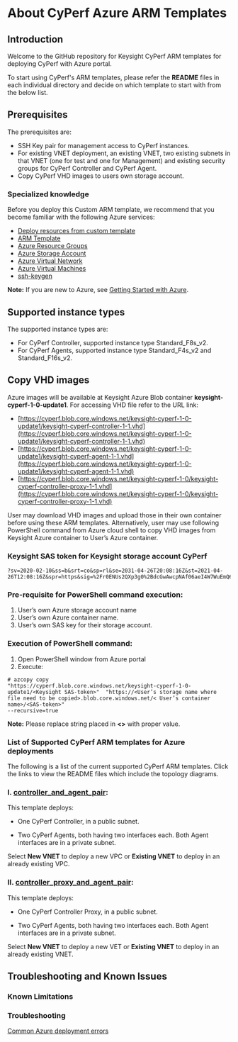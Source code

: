 # About CyPerf Azure ARM Templates
## Introduction
Welcome to the GitHub repository for Keysight CyPerf ARM templates for deploying CyPerf with Azure portal.

To start using CyPerf's ARM templates, please refer the **README** files in each individual directory and decide on which template to start with from the below list. 

## Prerequisites
The prerequisites are:
- SSH Key pair for management access to CyPerf instances.
- For existing VNET deployment, an existing VNET, two existing subnets in that VNET (one for test and one for Management) and existing security groups for CyPerf Controller and CyPerf Agent.
- Copy CyPerf VHD images to users own storage account. 

### Specialized knowledge
Before you deploy this Custom ARM template, we recommend that you become familiar with the following Azure services:
- [Deploy resources from custom template](https://docs.microsoft.com/en-us/azure/azure-resource-manager/templates/deploy-portal#deploy-resources-from-custom-template)
- [ARM Template](https://docs.microsoft.com/en-us/azure/azure-resource-manager/templates/overview)
- [Azure Resource Groups](https://docs.microsoft.com/en-us/azure/azure-resource-manager/management/manage-resource-groups-portal)
- [Azure Storage Account](https://docs.microsoft.com/en-us/azure/storage/common/storage-account-overview)
- [Azure Virtual Network](https://docs.microsoft.com/en-us/azure/virtual-network/virtual-networks-overview)
- [Azure Virtual Machines](https://docs.microsoft.com/en-us/azure/virtual-machines/linux/quick-create-portal)
- [ssh-keygen](https://www.ssh.com/academy/ssh/keygen)

**Note:** If you are new to Azure, see [Getting Started with Azure](https://azure.microsoft.com/en-in/get-started/).

## Supported instance types 
The supported instance types are:
- For CyPerf Controller, supported instance type Standard_F8s_v2.
- For CyPerf Agents, supported instance type Standard_F4s_v2 and Standard_F16s_v2.


## Copy VHD images 
Azure images will be available at Keysight Azure Blob container **keysight-cyperf-1-0-update1**.
For accessing VHD file refer to the URL link:

 - [https://cyperf.blob.core.windows.net/keysight-cyperf-1-0-update1/keysight-cyperf-controller-1-1.vhd](https://cyperf.blob.core.windows.net/keysight-cyperf-1-0-update1/keysight-cyperf-controller-1-1.vhd)
 - [https://cyperf.blob.core.windows.net/keysight-cyperf-1-0-update1/keysight-cyperf-agent-1-1.vhd](https://cyperf.blob.core.windows.net/keysight-cyperf-1-0-update1/keysight-cyperf-agent-1-1.vhd)
 - [https://cyperf.blob.core.windows.net/keysight-cyperf-1-0/keysight-cyperf-controller-proxy-1-1.vhd](https://cyperf.blob.core.windows.net/keysight-cyperf-1-0/keysight-cyperf-controller-proxy-1-1.vhd)

User may download VHD images and upload those in their own container before using these ARM templates.
Alternatively, user may use following PowerShell command from Azure cloud shell to copy VHD images from Keysight Azure container to User’s Azure container.

### Keysight SAS token for Keysight storage account CyPerf
```
?sv=2020-02-10&ss=b&srt=co&sp=rl&se=2031-04-26T20:08:16Z&st=2021-04-26T12:08:16Z&spr=https&sig=%2Fr0ENUs2QXp3g0%2BdcGwAwcpNAf06aeI4W7WuEmQ6xP8%3D

```

### Pre-requisite for PowerShell command execution:
1.	User’s own Azure storage account name
2.	User’s own Azure container name.
3.	User’s own SAS key for their storage account.

### Execution of PowerShell command:
1.	Open PowerShell window from Azure portal 
2.	Execute:

```
# azcopy copy
"https://cyperf.blob.core.windows.net/keysight-cyperf-1-0-update1/<Keysight SAS-token>"  "https://<User’s storage name where file need to be copied>.blob.core.windows.net/< User’s container name>/<SAS-token>" 
--recursive=true

```

**Note:** Please replace string placed in **<>** with proper value.

### List of Supported CyPerf ARM templates for Azure deployments 

The following is a list of the current supported CyPerf ARM templates. Click the links to view the README files which include the topology diagrams. 

### I. [controller_and_agent_pair](controller_and_agent_pair): 
 

This template deploys: 


- One CyPerf Controller, in a public subnet. 

- Two CyPerf Agents, both having two interfaces each. Both Agent interfaces are in a private subnet. 


Select **New VNET** to deploy a new VPC or **Existing VNET** to deploy in an already existing VPC.

### II. [controller_proxy_and_agent_pair](controller_proxy_and_agent_pair):


This template deploys: 


- One CyPerf Controller Proxy, in a public subnet. 

- Two CyPerf Agents, both having two interfaces each. Both Agent interfaces are in a private subnet. 


Select **New VNET** to deploy a new VET or **Existing VNET** to deploy in an already existing VNET. 

## Troubleshooting and Known Issues 

### Known Limitations

### Troubleshooting
[Common Azure deployment errors](https://docs.microsoft.com/en-us/azure/azure-resource-manager/templates/common-deployment-errors)

